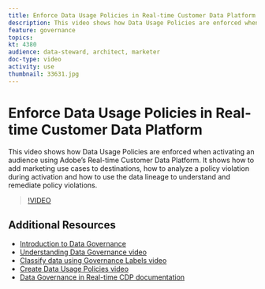 ```yaml
---
title: Enforce Data Usage Policies in Real-time Customer Data Platform
description: This video shows how Data Usage Policies are enforced when activating an audience using Adobe’s Real-time Customer Data Platform. It shows how to add marketing use cases to destinations, how to analyze a policy violation during activation and how to use the data lineage to understand and remediate policy violations. 
feature: governance
topics:
kt: 4380
audience: data-steward, architect, marketer
doc-type: video
activity: use
thumbnail: 33631.jpg
---
```


# Enforce Data Usage Policies in Real-time Customer Data Platform

This video shows how Data Usage Policies are enforced when activating an audience using Adobe’s Real-time Customer Data Platform. It shows how to add marketing use cases to destinations, how to analyze a policy violation during activation and how to use the data lineage to understand and remediate policy violations. 

>[!VIDEO](https://video.tv.adobe.com/v/33631?quality=12&learn=on)

## Additional Resources

* [Introduction to Data Governance](introduction-to-data-governance.md)
* [Understanding Data Governance video](understanding-data-governance.md)
* [Classify data using Governance Labels video](classify-data-using-governance-labels.md)
* [Create Data Usage Policies video](create-data-usage-policies.md)
* [Data Governance in Real-time CDP documentation](https://docs.adobe.com/content/help/en/experience-platform/rtcdp/privacy/data-governance-overview.html)
